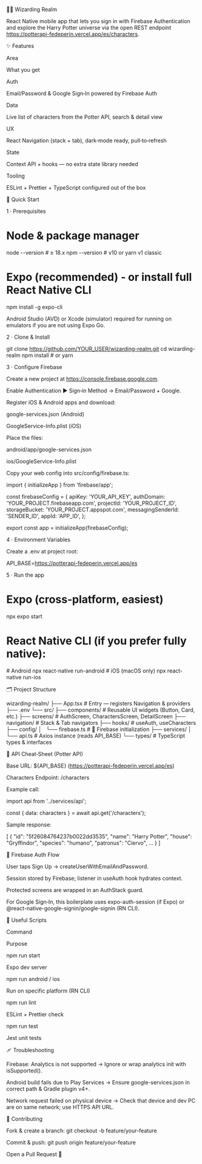 🧙‍♂️ Wizarding Realm

React Native mobile app that lets you sign in with Firebase Authentication and explore the Harry Potter universe via the open REST endpoint https://potterapi-fedeperin.vercel.app/es/characters.

✨ Features

Area

What you get

Auth

Email/Password & Google Sign‑In powered by Firebase Auth

Data

Live list of characters from the Potter API, search & detail view

UX

React Navigation (stack + tab), dark‑mode ready, pull‑to‑refresh

State

Context API + hooks — no extra state library needed

Tooling

ESLint + Prettier + TypeScript configured out of the box

🚀 Quick Start

1 · Prerequisites

# Node & package manager
node --version   # ≥ 18.x
npm  --version   # v10 or yarn v1 classic

# Expo (recommended) ‑ or install full React Native CLI
npm install -g expo-cli

Android Studio (AVD) or Xcode (simulator) required for running on emulators if you are not using Expo Go.

2 · Clone & Install

git clone https://github.com/YOUR_USER/wizarding-realm.git
cd wizarding-realm
npm install        # or yarn

3 · Configure Firebase

Create a new project at https://console.firebase.google.com.

Enable Authentication ▶ Sign‑in Method → Email/Password + Google.

Register iOS & Android apps and download:

google-services.json (Android)

GoogleService-Info.plist (iOS)

Place the files:

android/app/google-services.json

ios/GoogleService-Info.plist

Copy your web config into src/config/firebase.ts:

import { initializeApp } from 'firebase/app';

const firebaseConfig = {
  apiKey: 'YOUR_API_KEY',
  authDomain: 'YOUR_PROJECT.firebaseapp.com',
  projectId: 'YOUR_PROJECT_ID',
  storageBucket: 'YOUR_PROJECT.appspot.com',
  messagingSenderId: 'SENDER_ID',
  appId: 'APP_ID',
};

export const app = initializeApp(firebaseConfig);

4 · Environment Variables

Create a .env at project root:

API_BASE=https://potterapi-fedeperin.vercel.app/es

5 · Run the app

# Expo (cross‑platform, easiest)
npx expo start

# React Native CLI (if you prefer fully native):
# Android
npx react-native run-android
# iOS (macOS only)
npx react-native run-ios

🗂️ Project Structure

wizarding-realm/
├── App.tsx               # Entry — registers Navigation & providers
├── .env
└── src/
    ├── components/       # Reusable UI widgets (Button, Card, etc.)
    ├── screens/          # AuthScreen, CharactersScreen, DetailScreen
    ├── navigation/       # Stack & Tab navigators
    ├── hooks/            # useAuth, useCharacters
    ├── config/
    │   └── firebase.ts   # 🔑 Firebase initialization
    ├── services/
    │   └── api.ts        # Axios instance (reads API_BASE)
    └── types/            # TypeScript types & interfaces

🧙 API Cheat‑Sheet (Potter API)

Base URL: ${API_BASE} (https://potterapi-fedeperin.vercel.app/es)

Characters Endpoint: /characters

Example call:

import api from '../services/api';

const { data: characters } = await api.get('/characters');

Sample response:

[
  {
    "id": "5f26084764237b0022dd3535",
    "name": "Harry Potter",
    "house": "Gryffindor",
    "species": "humano",
    "patronus": "Ciervo",
    ...
  }
]

🔐 Firebase Auth Flow

User taps Sign Up → createUserWithEmailAndPassword.

Session stored by Firebase; listener in useAuth hook hydrates context.

Protected screens are wrapped in an AuthStack guard.

For Google Sign‑In, this boilerplate uses expo-auth-session (if Expo) or @react-native-google-signin/google-signin (RN CLI).

🧰 Useful Scripts

Command

Purpose

npm run start

Expo dev server

npm run android / ios

Run on specific platform (RN CLI)

npm run lint

ESLint + Prettier check

npm run test

Jest unit tests

🩹 Troubleshooting

Firebase: Analytics is not supported → Ignore or wrap analytics init with isSupported().

Android build fails due to Play Services → Ensure google-services.json in correct path & Gradle plugin v4+.

Network request failed on physical device → Check that device and dev PC are on same network; use HTTPS API URL.

🤝 Contributing

Fork & create a branch: git checkout -b feature/your-feature

Commit & push: git push origin feature/your-feature

Open a Pull Request 🎉